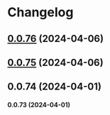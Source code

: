 # Changelog

## [0.0.76](https://github.com/shimmy-rukundo/ui/compare/0.0.75...0.0.76) (2024-04-06)

## [0.0.75](https://github.com/shimmy-rukundo/ui/compare/0.0.74...0.0.75) (2024-04-06)

## 0.0.74 (2024-04-01)

#### 0.0.73 (2024-04-01)
